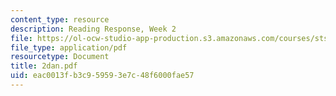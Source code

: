 ```yaml
---
content_type: resource
description: Reading Response, Week 2
file: https://ol-ocw-studio-app-production.s3.amazonaws.com/courses/sts-035-the-history-of-computing-spring-2004/eac0013fb3c959593e7c48f6000fae57_2dan.pdf
file_type: application/pdf
resourcetype: Document
title: 2dan.pdf
uid: eac0013f-b3c9-5959-3e7c-48f6000fae57
---
```

